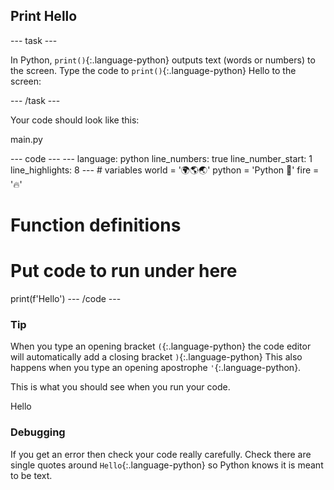<h2 class="c-project-heading--task">Print Hello</h2>

--- task ---

In Python, `print()`{:.language-python} outputs text (words or numbers) to the screen.
Type the code to `print()`{:.language-python} Hello to the screen:

--- /task ---

Your code should look like this:

<div class="c-project-code-block">
  <p class="c-project-code__heading">main.py</p>
--- code ---
---
language: python
line_numbers: true
line_number_start: 1
line_highlights: 8
---
# variables
world = '🌍🌎🌏'
python = 'Python 🐍'
fire = '🔥'

# Function definitions        
  
# Put code to run under here
print(f'Hello')
--- /code ---
</div>

<div class="c-project-callout c-project-callout--tip">

### Tip

When you type an opening bracket `(`{:.language-python} the code editor will automatically add a closing bracket `)`{:.language-python} 
This also happens when you type an opening apostrophe `'`{:.language-python}.

</div>

This is what you should see when you run your code.

<div class="c-project-output">
Hello
</div>

<div class="c-project-callout c-project-callout--debug">

### Debugging

If you get an error then check your code really carefully. Check there are single quotes around `Hello`{:.language-python} so Python knows it is meant to be text.

</div>
